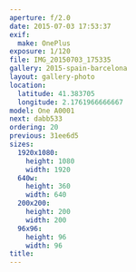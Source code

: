 ```yaml
---
aperture: f/2.0
date: 2015-07-03 17:53:37
exif:
  make: OnePlus
exposure: 1/120
file: IMG_20150703_175335
gallery: 2015-spain-barcelona
layout: gallery-photo
location:
  latitude: 41.383705
  longitude: 2.1761966666667
model: One A0001
next: dabb533
ordering: 20
previous: 31ee6d5
sizes:
  1920x1080:
    height: 1080
    width: 1920
  640w:
    height: 360
    width: 640
  200x200:
    height: 200
    width: 200
  96x96:
    height: 96
    width: 96
title: 
---
```


